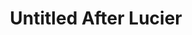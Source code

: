 ---
ee_id_thing: '156'
site: '1'
type: '2'
inv_num: 2006-011
url: 2006-011-untitled-after-lucier
title: Untitled After Lucier
year: '2006'
display_year: '2006'
medium: Computer generated video
dims: ''
pitch: "​An infinitely compressing video of the Beatles on Ed Sullivan."
ps: ''
live_url: ''
related: "[13] 2004-004 Iron Maidens “The Number of the Beast” compressed over and
  over as an mp3 666 times - maiden"
youtube: ''
related_code: ''
imgs: untitled-after-lucier-2006-011-still-1-database-ih.jpg
subheading: ''
download: ''
add_credit: ''
commission: ''
layout: things-i-made
---